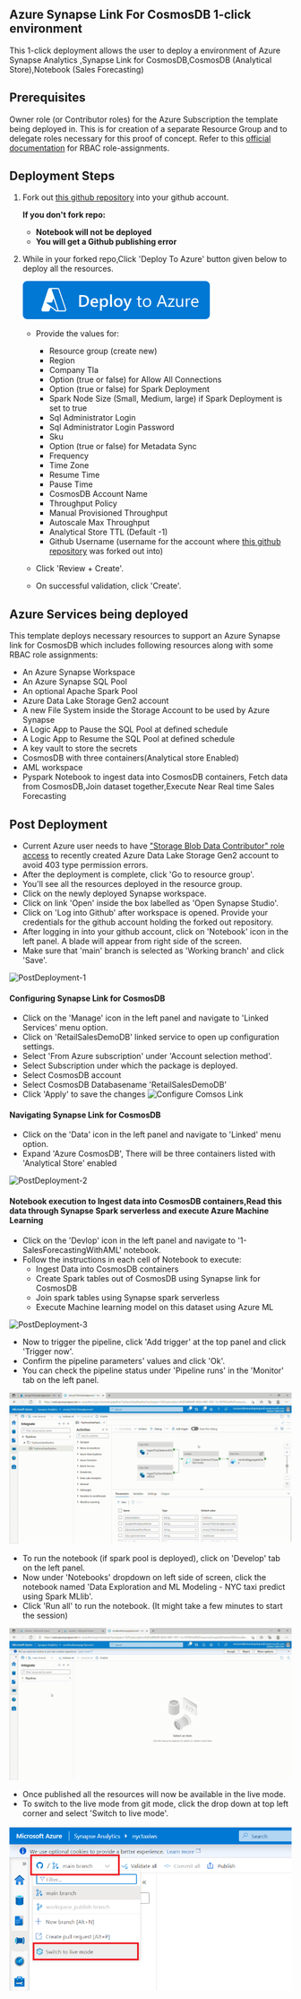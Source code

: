 ## Azure Synapse Link For CosmosDB 1-click environment
This 1-click deployment allows the user to deploy a environment of Azure Synapse Analytics ,Synapse Link for CosmosDB,CosmosDB (Analytical Store),Notebook (Sales Forecasting)

## Prerequisites

Owner role (or Contributor roles) for the Azure Subscription the template being deployed in. This is for creation of a separate Resource Group and to delegate roles necessary for this proof of concept. Refer to this [official documentation](https://docs.microsoft.com/en-us/azure/role-based-access-control/role-assignments-steps) for RBAC role-assignments.

## Deployment Steps
1. Fork out [this github repository](https://github.com/Azure/Test-Drive-Synapse-Link-For-CosmosDB-With-1-Click) into your github account. 
    
   **If you don't fork repo:** 
   + **Notebook will not be deployed**
   + **You will get a Github publishing error**
   
   
  <!--  ![Fork](https://raw.githubusercontent.com/Azure/Test-Drive-Synapse-Link-For-CosmosDB-With-1-Click/main/images/4.gif) -->
 
2. While in your forked repo,Click 'Deploy To Azure' button given below to deploy all the resources.

    [![Deploy To Azure](https://raw.githubusercontent.com/Azure/azure-quickstart-templates/master/1-CONTRIBUTION-GUIDE/images/deploytoazure.svg?sanitize=true)](https://portal.azure.com/#create/Microsoft.Template/uri/https%3A%2F%2Fraw.githubusercontent.com%2Fnashahz%2FTest-Drive-Synapse-Link-For-CosmosDB-With-1-Click%2Fmain%2Fazuredeploy.json)

   - Provide the values for:

     - Resource group (create new)
     - Region
     - Company Tla
     - Option (true or false) for Allow All Connections
     - Option (true or false) for Spark Deployment
     - Spark Node Size (Small, Medium, large) if Spark Deployment is set to true
     - Sql Administrator Login
     - Sql Administrator Login Password
     - Sku
     - Option (true or false) for Metadata Sync
     - Frequency
     - Time Zone
     - Resume Time
     - Pause Time
     - CosmosDB Account Name
     - Throughput Policy
     - Manual Provisioned Throughput
     - Autoscale Max Throughput
     - Analytical Store TTL (Default -1)
     - Github Username (username for the account where [this github repository](https://github.com/Azure/Test-Drive-Synapse-Link-For-CosmosDB-With-1-Click) was forked out into)

   - Click 'Review + Create'.
   - On successful validation, click 'Create'.

## Azure Services being deployed
This template deploys necessary resources to support an Azure Synapse link for CosmosDB which includes following resources along with some RBAC role assignments:

- An Azure Synapse Workspace 
- An Azure Synapse SQL Pool
- An optional Apache Spark Pool
- Azure Data Lake Storage Gen2 account
- A new File System inside the Storage Account to be used by Azure Synapse
- A Logic App to Pause the SQL Pool at defined schedule
- A Logic App to Resume the SQL Pool at defined schedule
- A key vault to store the secrets
- CosmosDB with three containers(Analytical store Enabled)
- AML workspace
- Pyspark Notebook to ingest data into CosmosDB containers, Fetch data from CosmosDB,Join dataset together,Execute Near Real time Sales Forecasting 

<!-- The data pipeline inside the Synapse Workspace gets New York Taxi trip and fare data, joins them and perform aggregations on them to give the final aggregated results. Other resources include datasets, linked services and dataflows. All resources are completely parameterized and all the secrets are stored in the key vault. These secrets are fetched inside the linked services using key vault linked service. The Logic App will check for Active Queries. If there are active queries, it will wait 5 minutes and check again until there are none before pausing -->

## Post Deployment
- Current Azure user needs to have ["Storage Blob Data Contributor" role access](https://docs.microsoft.com/en-us/azure/synapse-analytics/get-started-add-admin#azure-rbac-role-assignments-on-the-workspaces-primary-storage-account) to recently created Azure Data Lake Storage Gen2 account to avoid 403 type permission errors.
- After the deployment is complete, click 'Go to resource group'.
- You'll see all the resources deployed in the resource group.
- Click on the newly deployed Synapse workspace.
- Click on link 'Open' inside the box labelled as 'Open Synapse Studio'.
- Click on 'Log into Github' after workspace is opened. Provide your credentials for the github account holding the forked out repository.
- After logging in into your github account, click on 'Notebook' icon in the left panel. A blade will appear from right side of the screen.
- Make sure that 'main' branch is selected as 'Working branch' and click 'Save'.

![PostDeployment-1](https://github.com/nashahz/Test-Drive-Synapse-Link-For-CosmosDB-With-1-Click/blob/main/images/Start_Workspace.gif)

#### Configuring Synapse Link for CosmosDB
- Click on the 'Manage' icon in the left panel and navigate to 'Linked Services' menu option.
- Click on 'RetailSalesDemoDB' linked service to open up configuration settings.
- Select 'From Azure subscription' under 'Account selection method'.
- Select Subscription under which the package is deployed.
- Select CosmosDB account
- Select CosmosDB Databasename 'RetailSalesDemoDB'
- Click 'Apply' to save the changes
![Configure Comsos Link](https://github.com/nashahz/Test-Drive-Synapse-Link-For-CosmosDB-With-1-Click/blob/main/images/Configure_CosmosLink.gif)
#### Navigating Synapse Link for CosmosDB
- Click on the 'Data' icon in the left panel and navigate to 'Linked' menu option.
- Expand 'Azure CosmosDB', There will be three containers listed with 'Analytical Store' enabled

![PostDeployment-2](https://raw.githubusercontent.com/Azure/Test-Drive-Synapse-Link-For-CosmosDB-With-1-Click/main/images/2.gif)

#### Notebook execution to Ingest data into CosmosDB containers,Read this data through Synapse Spark serverless and execute Azure Machine Learning

- Click on the 'Devlop' icon in the left panel and navigate to '1-SalesForecastingWithAML' notebook.
- Follow the instructions in each cell of Notebook to execute:
  - Ingest Data into CosmosDB containers
  - Create Spark tables out of CosmosDB using Synapse link for CosmosDB
  - Join spark tables using Synapse spark serverless
  - Execute Machine learning model on this dataset using Azure ML


![PostDeployment-3](https://raw.githubusercontent.com/Azure/Test-Drive-Synapse-Link-For-CosmosDB-With-1-Click/main/images/3.gif)

- Now to trigger the pipeline, click 'Add trigger' at the top panel and click 'Trigger now'.
- Confirm the pipeline parameters' values and click 'Ok'.
- You can check the pipeline status under 'Pipeline runs' in the 'Monitor' tab on the left panel.

![PostDeployment-4](https://raw.githubusercontent.com/Azure/Test-Drive-Synapse-Link-For-CosmosDB-With-1-Click/main/images/5.gif)

- To run the notebook (if spark pool is deployed), click on 'Develop' tab on the left panel.
- Now under 'Notebooks' dropdown on left side of screen, click the notebook named 'Data Exploration and ML Modeling - NYC taxi predict using Spark MLlib'.
- Click 'Run all' to run the notebook. (It might take a few minutes to start the session)

![PostDeployment-5](https://raw.githubusercontent.com/Azure/Test-Drive-Synapse-Link-For-CosmosDB-With-1-Click/main/images/6.gif)

- Once published all the resources will now be available in the live mode.
- To switch to the live mode from git mode, click the drop down at top left corner and select 'Switch to live mode'.

![PostDeployment-6](https://raw.githubusercontent.com/Azure/Test-Drive-Synapse-Link-For-CosmosDB-With-1-Click/main/images/liveMode.PNG)
